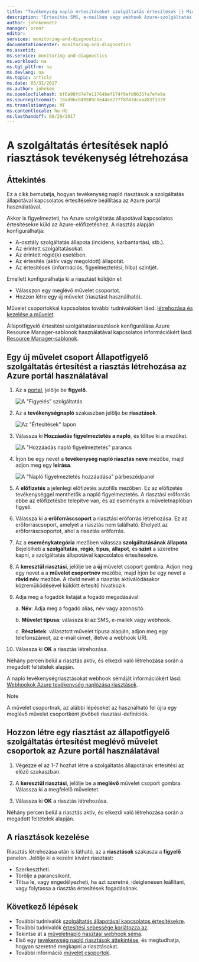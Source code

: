 ```yaml
---
title: "Tevékenység napló értesítéseket szolgáltatás értesítések |} Microsoft Docs"
description: "Értesítés SMS, e-mailben vagy webhook Azure-szolgáltatás esetén."
author: johnkemnetz
manager: orenr
editor: 
services: monitoring-and-diagnostics
documentationcenter: monitoring-and-diagnostics
ms.assetid: 
ms.service: monitoring-and-diagnostics
ms.workload: na
ms.tgt_pltfrm: na
ms.devlang: na
ms.topic: article
ms.date: 03/31/2017
ms.author: johnkem
ms.openlocfilehash: bf6a98fd7e7e11764bef174f9efd0635fa7efe9a
ms.sourcegitcommit: 18ad9bc049589c8e44ed277f8f43dcaa483f3339
ms.translationtype: MT
ms.contentlocale: hu-HU
ms.lasthandoff: 08/29/2017
---
```

# <a name="create-activity-log-alerts-on-service-notifications"></a>A szolgáltatás értesítések napló riasztások tevékenység létrehozása
## <a name="overview"></a>Áttekintés
Ez a cikk bemutatja, hogyan tevékenység napló riasztások a szolgáltatás állapotával kapcsolatos értesítésekre beállítása az Azure portál használatával.  

Akkor is figyelmezteti, ha Azure szolgáltatás állapotával kapcsolatos értesítésekre küld az Azure-előfizetéshez. A riasztás alapján konfigurálhatja:

- A-osztály szolgáltatás állapota (incidens, karbantartási, stb.).
- Az érintett szolgáltatásokat.
- Az érintett régió(k) esetében.
- Az értesítés (aktív vagy megoldott) állapotát.
- Az értesítések (információs, figyelmeztetési, hiba) szintjét.

Emellett konfigurálhatja ki a riasztást küldjön el:

- Válasszon egy meglévő művelet csoportot.
- Hozzon létre egy új művelet (riasztást használható).

Művelet csoportokkal kapcsolatos további tudnivalókért lásd: [létrehozása és kezelése a művelet](monitoring-action-groups.md).

Állapotfigyelő értesítési szolgáltatásriasztások konfigurálása Azure Resource Manager-sablonok használatával kapcsolatos információkért lásd: [Resource Manager-sablonok](monitoring-create-activity-log-alerts-with-resource-manager-template.md).

## <a name="create-an-alert-on-a-service-health-notification-for-a-new-action-group-by-using-the-azure-portal"></a>Egy új művelet csoport Állapotfigyelő szolgáltatás értesítést a riasztás létrehozása az Azure portál használatával
1. Az a [portal](https://portal.azure.com), jelölje be **figyelő**.

    ![A "Figyelés" szolgáltatás](./media/monitoring-activity-log-alerts-on-service-notifications/home-monitor.png)

2. Az a **tevékenységnapló** szakaszban jelölje be **riasztások**.

    ![Az "Értesítések" lapon](./media/monitoring-activity-log-alerts-on-service-notifications/alerts-blades.png)

3. Válassza ki **Hozzáadás figyelmeztetés a napló**, és töltse ki a mezőket.

    ![A "Hozzáadás napló figyelmeztetés" parancs](./media/monitoring-activity-log-alerts-on-service-notifications/add-activity-log-alert.png)

4. Írjon be egy nevet a **tevékenység napló riasztás neve** mezőbe, majd adjon meg egy **leírása**.

    ![A "Napló figyelmeztetés hozzáadása" párbeszédpanel](./media/monitoring-activity-log-alerts-on-service-notifications/activity-log-alert-service-notification-new-action-group.png)

5. A **előfizetés** a jelenlegi előfizetés autofills mezőben. Ez az előfizetés tevékenységgel menthetők a napló figyelmeztetés. A riasztási erőforrás ebbe az előfizetésbe telepítve van, és az események a műveletnaplóban figyeli.

6. Válassza ki a **erőforráscsoport** a riasztási erőforrás létrehozása. Ez az erőforráscsoport, amelyet a riasztás nem található. Ehelyett az erőforráscsoportot, ahol a riasztás erőforrás.

7. Az a **eseménykategória** mezőben válassza **szolgáltatásának állapota**. Bejelölheti a **szolgáltatás**, **régió**, **típus**, **állapot**, és **szint** a szeretne kapni, a szolgáltatás állapotával kapcsolatos értesítésekre.

8. A **keresztül riasztási**, jelölje be a **új** művelet csoport gombra. Adjon meg egy nevet a a **művelet csoportnév** mezőbe, majd írjon be egy nevet a **rövid név** mezőbe. A rövid nevét a riasztás aktiválódásakor közreműködésével küldött értesítő hivatkozik.

9. Adja meg a fogadók listáját a fogadó megadásával:

    a. **Név**: Adja meg a fogadó alias, név vagy azonosító.

    b. **Művelet típusa**: válassza ki az SMS, e-mailek vagy webhook.

    c. **Részletek**: választott művelet típusa alapján, adjon meg egy telefonszámot, az e-mail címet, illetve a webhook URI.

10. Válassza ki **OK** a riasztás létrehozása.

Néhány percen belül a riasztás aktív, és elkezdi való létrehozása során a megadott feltételek alapján.

A napló tevékenységriasztásokat webhook sémáját információkért lásd: [Webhookok Azure tevékenység naplózása riasztások](monitoring-activity-log-alerts-webhook.md).

>[!NOTE]
>A művelet csoportnak, az alábbi lépéseket az használható fel újra egy meglévő művelet csoportként jövőbeli riasztási-definíciók.
>
>

## <a name="create-an-alert-on-a-service-health-notification-for-an-existing-action-group-by-using-the-azure-portal"></a>Hozzon létre egy riasztást az állapotfigyelő szolgáltatás értesítést meglévő művelet csoportok az Azure portál használatával

1. Végezze el az 1-7 hozhat létre a szolgáltatás állapotának értesítési az előző szakaszban. 

2. A **keresztül riasztási**, jelölje be a **meglévő** művelet csoport gombra. Válassza ki a megfelelő műveletet.

3. Válassza ki **OK** a riasztás létrehozása.

Néhány percen belül a riasztás aktív, és elkezdi való létrehozása során a megadott feltételek alapján.

## <a name="manage-your-alerts"></a>A riasztások kezelése

Riasztás létrehozása után is látható, az a **riasztások** szakasza a **figyelő** panelen. Jelölje ki a kezelni kívánt riasztást:

* Szerkesztheti.
* Törölje a parancsikont.
* Tiltsa le, vagy engedélyezheti, ha azt szeretné, ideiglenesen leállítani, vagy folytassa a riasztás értesítések fogadásának.

## <a name="next-steps"></a>Következő lépések
- További tudnivalók [szolgáltatás állapotával kapcsolatos értesítésekre](monitoring-service-notifications.md).
- További tudnivalók [értesítési sebessége korlátozza az](monitoring-alerts-rate-limiting.md).
- Tekintse át a [műveletnapló riasztási webhook séma](monitoring-activity-log-alerts-webhook.md).
- Első egy [tevékenység napló riasztások áttekintése](monitoring-overview-alerts.md), és megtudhatja, hogyan szeretné megkapni a riasztásokat. 
- További információ [művelet csoportok](monitoring-action-groups.md).
